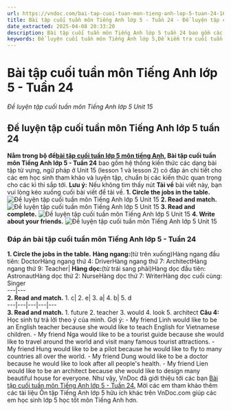 ```yaml
---
url: https://vndoc.com/bai-tap-cuoi-tuan-mon-tieng-anh-lop-5-tuan-24-162744
title: Bài tập cuối tuần môn Tiếng Anh lớp 5 - Tuần 24 - Đề luyện tập cuối tuần môn Tiếng Anh lớp 5 Unit 15 - VnDoc.com
date_extracted: 2025-04-08 20:33:20
description: Bài tập cuối tuần môn Tiếng Anh lớp 5 tuần 24 bao gồm các dạng bài Tiếng Anh có trong Unit 15 (lesson 1 và lesson 2) có đáp án chi tiết cho các em học sinh tham khảo, ôn tập để chuẩn bị cho các kì thi quan trọng sắp tới.
keywords: Đề luyện cuối tuần môn Tiếng Anh lớp 5,Đề kiểm tra cuối tuần môn tiếng anh lớp 5 tuần 24,Bài tập cuối tuần môn Tiếng anh lớp 5,giải bài tập tiếng anh 5,tiếng anh lớp 5,bài tập tiếng anh lớp 5,bài tập tiếng anh lớp 5 unit 15,Tiếng Anh 5 unit 15
---
```


# Bài tập cuối tuần môn Tiếng Anh lớp 5 - Tuần 24
 _Đề luyện tập cuối tuần môn Tiếng Anh lớp 5 Unit 15_
## Đề luyện tập cuối tuần môn Tiếng Anh lớp 5 tuần 24
**Nằm trong bộ đề[bài tập cuối tuần lớp 5 môn tiếng Anh](<https://vndoc.com/bai-tap-cuoi-tuan-tieng-anh-lop5>), Bài tập cuối tuần môn Tiếng Anh lớp 5 - Tuần 24** bao gồm hệ thống kiến thức các dạng bài tập từ vựng, ngữ pháp ở Unit 15 \(lesson 1 và lesson 2\) có đáp án chi tiết cho các em học sinh tham khảo và luyện tập, chuẩn bị các kiến thức quan trọng cho các kì thi sắp tới.
**Lưu ý:** Nếu không tìm thấy nút **Tải về** bài viết này, bạn vui lòng kéo xuống cuối bài viết để tải về.
**1\. Circle the jobs in the table.**
![Đề luyện tập cuối tuần môn Tiếng Anh lớp 5 Unit 15](https://i.vdoc.vn/data/image/2019/01/17/bai-tap-cuoi-tuan-mon-tieng-anh-lop-5-tuan-24-1.JPG)
**2\. Read and match.**
![Đề luyện tập cuối tuần môn Tiếng Anh lớp 5 Unit 15](https://i.vdoc.vn/data/image/2019/01/17/bai-tap-cuoi-tuan-mon-tieng-anh-lop-5-tuan-24-2.JPG)
**3\. Read and complete.**
![Đề luyện tập cuối tuần môn Tiếng Anh lớp 5 Unit 15](https://i.vdoc.vn/data/image/2019/01/17/bai-tap-cuoi-tuan-mon-tieng-anh-lop-5-tuan-24-3.JPG)
**4\. Write about your friends.**
![Đề luyện tập cuối tuần môn Tiếng Anh lớp 5 Unit 15](https://i.vdoc.vn/data/image/2019/01/17/bai-tap-cuoi-tuan-mon-tieng-anh-lop-5-tuan-24-4.JPG)
### **Đáp án bài tập cuối tuần môn Tiếng Anh lớp 5 - Tuần 24**
**1\. Circle the jobs in the table.**
**Hàng ngang:**\(từ trên xuống\)Hàng ngang đầu tiên: DoctorHàng ngang thứ 4: DriverHàng ngang thứ 7: ArchitectHàng ngang thứ 9: Teacher| **Hàng dọc:**\(từ trái sang phải\)Hàng dọc đầu tiên: AstronautHàng dọc thứ 2: NurseHàng dọc thứ 7: WriterHàng dọc cuối cùng: Singer  
---|---  
**2\. Read and match.**
1\. c| 2\. e| 3\. a| 4\. b| 5\. d  
---|---|---|---|---  
**3\. Read and match.**
1\. future
2\. teacher
3\. would
4\. look
5\. architect
**Câu 4:** Học sinh tự trả lời theo ý của mình.
Gợi ý:
\- My friend Linh would like to be an English teacher because she would like to teach English for Vietnamese children.
\- My friend Nga would like to be a tourist guide because she would like to travel around the world and visit many famous tourist attractions.
\- My friend Hung would like to be a pilot because he would like to fly to many countries all over the world.
\- My friend Dung would like to be a doctor because he would like to look after all people's health.
\- My friend Lien would like to be an architect because she would like to design many beautiful house for everyone.
Như vậy, VnDoc đã giới thiệu tới các bạn [Bài tập cuối tuần môn Tiếng Anh lớp 5 - Tuần 24.](<https://vndoc.com/bai-tap-cuoi-tuan-mon-tieng-anh-lop-5-tuan-24-162744>) Mời các em tham khảo thêm các tài liệu Ôn tập Tiếng Anh lớp 5 hữu ích khác trên VnDoc.com giúp các em học sinh lớp 5 học tốt môn Tiếng Anh hơn.
